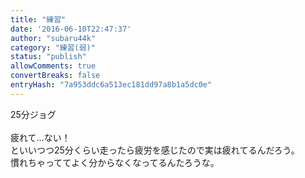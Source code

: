 ```yaml
---
title: "練習"
date: '2016-06-10T22:47:37'
author: "subaru44k"
category: "練習(弱)"
status: "publish"
allowComments: true
convertBreaks: false
entryHash: "7a953ddc6a513ec181dd97a8b1a5dc0e"
---
```

25分ジョグ<br>
<br>
疲れて…ない！<br>
といいつつ25分くらい走ったら疲労を感じたので実は疲れてるんだろう。<br>
慣れちゃっててよく分からなくなってるんたろうな。

